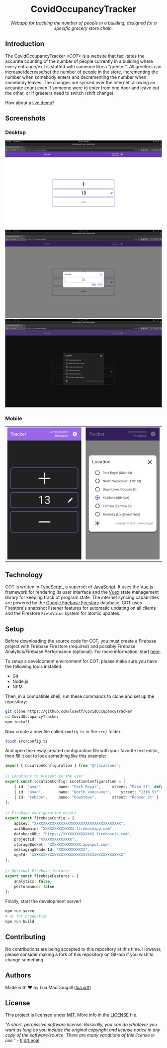 <h1 align="center">
CovidOccupancyTracker
</h1>
<p align="center"><i>
Webapp for tracking the number of people in a building, designed for a specific grocery store chain.
</i></p>

## Introduction
The CovidOccupancyTracker *\<COT\>* is a website that facilitates the accurate counting of the number of people currently in a building where every entrance/exit is staffed with someone like a "greeter".
All greeters can increase/decrease/set the number of people in the store, incrementing the number when somebody enters and decrementing the number when somebody leaves.
The changes are synced over the internet, allowing an accurate count even if someone were to enter from one door and leave out the other, or if greeters need to switch (shift change).

How about a [live demo](https://cot-demo.netlify.app/)?

## Screenshots
### Desktop
![](./screenshots/desktop-1.png)
![](./screenshots/desktop-2.png)
![](./screenshots/desktop-3.png)

### Mobile
|                                 |                                 |
| ------------------------------- | ------------------------------- |
| ![](./screenshots/mobile-1.png) | ![](./screenshots/mobile-2.png) |


## Technology
COT is written in [TypeScript](https://www.typescriptlang.org/), a superset of [JavaScript](https://wikipedia.org/wiki/JavaScript). It uses the [Vue.js](https://vuejs.org/) framework for rendering its user interface and the [Vuex](https://vuex.vuejs.org/) state management library for keeping track of program state. The internet syncing capabilities are powered by the [Google Firebase Firestore](https://firebase.google.com/) database, COT uses Firestore's snapshot listener features for automatic updating on all clients and the Firestore `FieldValue` system for atomic updates.

## Setup
Before downloading the source code for COT, you must create a Firebase project with Firebase Firestore (required) and possibly Firebase Analytics/Firebase Performance (optional).
For more information, start [here](https://firebase.google.com/docs/web/setup).

To setup a development environment for COT, please make sure you have the following tools installed:
 - Git
 - Node.js
 - NPM

Then, in a compatible shell, run these commands to clone and set up the repository:
```sh
git clone https://github.com/luawtf/CovidOccupancyTracker
cd CovidOccupancyTracker
npm install
```

Now create a new file called `config.ts` in the `src/` folder:
```sh
touch src/config.ts
```
And open the newly created configuration file with your favorite text editor, then fill it out to look something like this example:
```typescript
import { LocationConfiguration } from "@/locations";

// Locations to present to the user
export const locationConfig: LocationConfiguration = [
	{ id: "wvan",		name: "Park Royal",		street: "Main St", default: true },
	{ id: "nvan",		name: "North Vancouver",	street: "13th St"	},
	{ id: "robson",		name: "Downtown",		street: "Robson St"	}
];

// Firebase configuration object
export const firebaseConfig = {
	apiKey: "XXXXXXXXXXXXXXXXXXXXXXXXXXXXXXXXXXXXXXX",
	authDomain: "XXXXXXXXXXXXXX.firebaseapp.com",
	databaseURL: "https://XXXXXXXXXXXXXX.firebaseio.com",
	projectId: "XXXXXXXXXXXXXX",
	storageBucket: "XXXXXXXXXXXXXX.appspot.com",
	messagingSenderId: "XXXXXXXXXXXX",
	appId: "XXXXXXXXXXXXXXXXXXXXXXXXXXXXXXXXXXXXXXXXX"
};

// Optional Firebase features
export const firebaseFeatures = {
	analytics: false,
	performance: false
};
```

Finally, start the development server!
```sh
npm run serve
# or for production
npm run build
```

## Contributing
No contributions are being accepted to this repository at this time.
However, please consider making a fork of this repository on GitHub if you wish to change something.

## Authors
Made with ❤ by Lua MacDougall ([lua.wtf](https://lua.wtf/))

## License
This project is licensed under [MIT](LICENSE).
More info in the [LICENSE](LICENSE) file.

*"A short, permissive software license. Basically, you can do whatever you want as long as you include the original copyright and license notice in any copy of the software/source. There are many variations of this license in use."* - [tl;drLegal](https://tldrlegal.com/license/mit-license)
